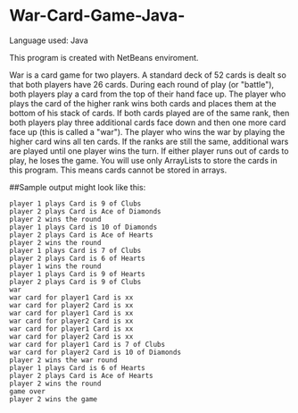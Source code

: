 # War-Card-Game-Java-

Language used: Java

This program is created with NetBeans enviroment.

War is a card game for two players.
A standard deck of 52 cards is dealt so that both players have 26 cards.
During each round of play (or "battle"), both players play a card from the top of their hand face up.
The player who plays the card of the higher rank wins both cards and places them at the bottom of his stack of cards.
If both cards played are of the same rank, then both players play three additional cards face down and then one more card face up (this is called a "war").
The player who wins the war by playing the higher card wins all ten cards.
If the ranks are still the same, additional wars are played until one player wins the turn.
If either player runs out of cards to play, he loses the game.
You will use only ArrayLists to store the cards in this program. This means cards cannot be stored in arrays.

##Sample output might look like this:

    player 1 plays Card is 9 of Clubs
    player 2 plays Card is Ace of Diamonds
    player 2 wins the round
    player 1 plays Card is 10 of Diamonds
    player 2 plays Card is Ace of Hearts
    player 2 wins the round
    player 1 plays Card is 7 of Clubs
    player 2 plays Card is 6 of Hearts
    player 1 wins the round
    player 1 plays Card is 9 of Hearts
    player 2 plays Card is 9 of Clubs
    war
    war card for player1 Card is xx
    war card for player2 Card is xx
    war card for player1 Card is xx
    war card for player2 Card is xx
    war card for player1 Card is xx
    war card for player2 Card is xx
    war card for player1 Card is 7 of Clubs
    war card for player2 Card is 10 of Diamonds
    player 2 wins the war round
    player 1 plays Card is 6 of Hearts
    player 2 plays Card is Ace of Hearts
    player 2 wins the round
    game over
    player 2 wins the game
